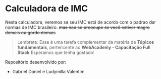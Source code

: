 # Calculadora de IMC
Nesta calculadora, veremos se seu IMC está de acordo com o padrao dar normas de IMC brasileiro.
~~mas nao se preocupe se você estiver magro demais ou gordo demais~~
> Lembrete: Esse é uma tarefa complementar da matéria de **Tópicos fundamentais**, pertencente ao **__WebAcademy - Capacitação Full Stack__**
Esperamos que tenha gostado!

Repositório desenvolvido por:
- Gabriel Daniel e Ludymilla Valentim
